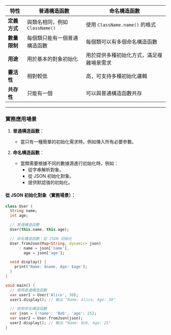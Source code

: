 | **特性**                     | **普通構造函數**                                     | **命名構造函數**                                      |
|------------------------------|----------------------------------------------------|-----------------------------------------------------|
| **定義方式**                | 與類名相同，例如 `ClassName()`                     | 使用 `ClassName.name()` 的格式                      |
| **數量限制**                | 每個類只能有一個普通構造函數                        | 每個類可以有多個命名構造函數                        |
| **用途**                    | 用於基本的對象初始化                                | 用於提供多種初始化方式，滿足複雜場景需求            |
| **靈活性**                  | 相對較低                                           | 高，可支持多種初始化邏輯                            |
| **共存性**                  | 只能有一個                                          | 可以與普通構造函數共存                              |

---

### **實務應用場景**
1. **普通構造函數**：
   - 當只有一種簡單的初始化需求時，例如傳入所有必要參數。

2. **命名構造函數**：
   - 當類需要根據不同的數據源進行初始化時，例如：
     - 從字串解析對象。
     - 從 JSON 初始化對象。
     - 提供默認值的初始化。

#### 從 JSON 初始化對象（實務場景）：
```dart
class User {
  String name;
  int age;

  // 普通構造函數
  User(this.name, this.age);

  // 命名構造函數：從 JSON 初始化
  User.fromJson(Map<String, dynamic> json)
      : name = json['name'],
        age = json['age'];

  void display() {
    print('Name: $name, Age: $age');
  }
}

void main() {
  // 使用普通構造函數
  var user1 = User('Alice', 30);
  user1.display(); // 輸出 "Name: Alice, Age: 30"

  // 使用命名構造函數
  var json = {'name': 'Bob', 'age': 25};
  var user2 = User.fromJson(json);
  user2.display(); // 輸出 "Name: Bob, Age: 25"
}
```
